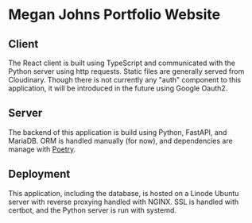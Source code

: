 # Megan Johns Portfolio Website

## Client

The React client is built using TypeScript and communicated with the Python server using http requests. Static files are generally served from Cloudinary. Though there is not currently any "auth" component to this application, it will be introduced in the future using Google Oauth2.

## Server

The backend of this application is build using Python, FastAPI, and MariaDB. ORM is handled manually (for now), and dependencies are manage with [Poetry](https://python-poetry.org/).

## Deployment

This application, including the database, is hosted on a Linode Ubuntu server with reverse proxying handled with NGINX. SSL is handled with certbot, and the Python server is run with systemd.
